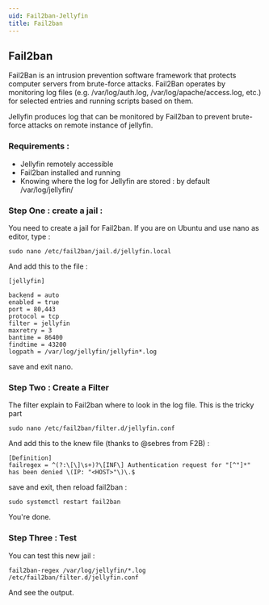 ```yaml
---
uid: Fail2ban-Jellyfin
title: Fail2ban
---
```


## Fail2ban

Fail2Ban is an intrusion prevention software framework that protects computer servers from brute-force attacks.
Fail2Ban operates by monitoring log files (e.g. /var/log/auth.log, /var/log/apache/access.log, etc.) for selected entries and running scripts based on them.

Jellyfin produces log that can be monitored by Fail2ban to prevent brute-force attacks on remote instance of jellyfin.

### Requirements :

* Jellyfin remotely accessible
* Fail2ban installed and running
* Knowing where the log for Jellyfin are stored : by default /var/log/jellyfin/ 

### Step One : create a jail :

You need to create a jail for Fail2ban.
If you are on Ubuntu and use nano as editor, type :

```
sudo nano /etc/fail2ban/jail.d/jellyfin.local
```

And add this to the file :

```
[jellyfin]

backend = auto
enabled = true
port = 80,443
protocol = tcp
filter = jellyfin
maxretry = 3
bantime = 86400
findtime = 43200
logpath = /var/log/jellyfin/jellyfin*.log
```

save and exit nano.

### Step Two : Create a Filter

The filter explain to Fail2ban where to look in the log file. This is the tricky part

```
sudo nano /etc/fail2ban/filter.d/jellyfin.conf
```

And add this to the knew file (thanks to @sebres from F2B) :

```
[Definition]
failregex = ^(?:\[\]\s+)?\[INF\] Authentication request for "[^"]*" has been denied \(IP: "<HOST>"\)\.$
```

save and exit, then reload fail2ban :

```
sudo systemctl restart fail2ban
```

You're done.

### Step Three : Test

You can test this new jail :

```
fail2ban-regex /var/log/jellyfin/*.log /etc/fail2ban/filter.d/jellyfin.conf
```

And see the output.


